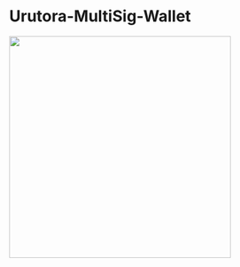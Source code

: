 # Urutora-MultiSig-Wallet
<!-- ![WhatsApp Image 2023-02-02 at 12 46 39 PM](https://user-images.githubusercontent.com/81006148/216377014-62e4bfdb-7b4a-4a7d-98d9-8dc693187095.jpeg) -->
<img  align="center" src="https://user-images.githubusercontent.com/81006148/216377014-62e4bfdb-7b4a-4a7d-98d9-8dc693187095.jpeg" width="400" height="400" />
